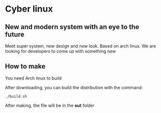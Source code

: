 # Cyber linux
## New and modern system with an eye to the future

Meet super system, new design and new look. Based on arch linux. We are looking for developers to come up with something new

## How to make

You need Arch linux to build

After downloading, you can build the distribution with the command:
```
./build.sh
```
After making, the file will be in the **out** folder
